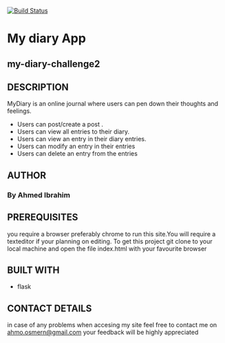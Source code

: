 [![Build Status](https://travis-ci.com/ahmo10/Diary-2.svg?branch=dev)](https://travis-ci.com/ahmo10/Diary-2)
# My diary App
## my-diary-challenge2
## DESCRIPTION
MyDiary is an online journal where users can pen down their thoughts and feelings. 
- Users can post/create a post .
- Users can view all entries to their diary.
- Users can view an entry in their diary entries.
- Users can  modify an entry in their entries
- Users can delete an entry from the entries



## AUTHOR
### By Ahmed Ibrahim
## PREREQUISITES
you require a browser preferably chrome to run this site.You will require a texteditor if your planning on editing.
To get this project git clone to your local machine and open the file index.html with your favourite browser
## BUILT WITH
- flask



## CONTACT DETAILS
in case of any problems when accesing my site feel free to contact me on ahmo.osmern@gmail.com your feedback will be highly appreciated
